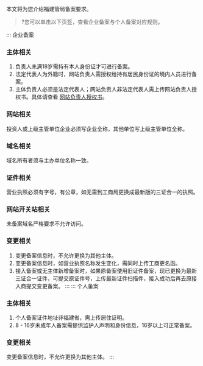 本文将为您介绍福建管局备案要求。
>?您可以单击以下页签，查看企业备案与个人备案对应规则。

<dx-tabs>
::: 企业备案

### 主体相关
1. 负责人未满18岁需持有本人身份证才可进行备案。
2. 法定代表人为外籍时，网站负责人需授权给持有居民身份证的境内人员进行备案。
3. 主体负责人必须是法定代表人；网站负责人非法定代表人需上传网站负责人授权书。具体请查看 [网站负责人授权书](https://cloud.tencent.com/document/product/243/14968#book3)。


### 网站相关
投资人或上级主管单位企业必须写企业全称，其他单位写上级主管单位全称。


### 域名相关
域名所有者须与主办单位名称一致。


### 证件相关
营业执照必须有字号，有公章，如无需到工商局更换成最新版的三证合一的执照。


### 网站开关站相关
未备案域名严格要求不允许访问。


### 变更相关
1. 变更备案信息时，不允许更换为其他主体。
2. 变更备案信息时，如营业执照名称发生变化，需同时上传工商更名函。
3. 接入备案或无主体新增备案时，如果原备案使用旧证件备案，现已更换为最新三证合一证件，可提交原证件号，上传最新证件扫描件，接入成功后再去原接入商提交变更备案。
:::
::: 个人备案
### 主体相关
1. 个人备案证件地址非福建省，需上传居住证明。
2. 8 - 16岁未成年人备案需提供监护人声明和身份信息，16岁以上可正常备案。

### 变更相关
变更备案信息时，不允许更换为其他主体。
:::
</dx-tabs>







